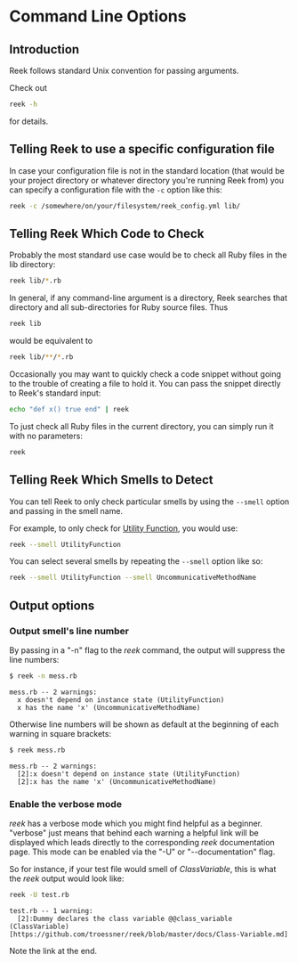 # Command Line Options

## Introduction

Reek follows standard Unix convention for passing arguments.

Check out

```bash
reek -h
```

for details.

## Telling Reek to use a specific configuration file

In case your configuration file is not in the standard location (that would be your project directory or
whatever directory you're running Reek from) you can specify a configuration file with the `-c` option
like this:

```bash
reek -c /somewhere/on/your/filesystem/reek_config.yml lib/
```

## Telling Reek Which Code to Check

Probably the most standard use case would be to check all Ruby files in the lib directory:

```bash
reek lib/*.rb
```

In general, if any command-line argument is a directory, Reek searches that directory and all sub-directories for Ruby source files. Thus

```bash
reek lib
```

would be equivalent to

```bash
reek lib/**/*.rb
```

Occasionally you may want to quickly check a code snippet without going to the trouble of creating a file to hold it. You can pass the snippet directly to Reek's standard input:

```bash
echo "def x() true end" | reek
```

To just check all Ruby files in the current directory, you can simply run it
with no parameters:

```bash
reek
```

## Telling Reek Which Smells to Detect

You can tell Reek to only check particular smells by using the `--smell`
option and passing in the smell name.

For example, to only check for [Utility Function](Utility-Function.md), you
would use:

```bash
reek --smell UtilityFunction
```

You can select several smells by repeating the `--smell` option like so:

```bash
reek --smell UtilityFunction --smell UncommunicativeMethodName
```

## Output options

### Output smell's line number

By passing in a "-n" flag to the _reek_ command, the output will suppress the line numbers:

```bash
$ reek -n mess.rb
```

```
mess.rb -- 2 warnings:
  x doesn't depend on instance state (UtilityFunction)
  x has the name 'x' (UncommunicativeMethodName)
```

Otherwise line numbers will be shown as default at the beginning of each warning in square brackets:

```bash
$ reek mess.rb
```

```
mess.rb -- 2 warnings:
  [2]:x doesn't depend on instance state (UtilityFunction)
  [2]:x has the name 'x' (UncommunicativeMethodName)
```

### Enable the verbose mode

_reek_ has a verbose mode which you might find helpful as a beginner. "verbose" just means that behind each warning a helpful link will be displayed which leads directly to the corresponding _reek_ documentation page.
This mode can be enabled via the "-U" or "--documentation" flag.

So for instance, if your test file would smell of _ClassVariable_, this is what the _reek_ output would look like:

```bash
reek -U test.rb
```
```
test.rb -- 1 warning:
  [2]:Dummy declares the class variable @@class_variable (ClassVariable) [https://github.com/troessner/reek/blob/master/docs/Class-Variable.md]
```

Note the link at the end.
